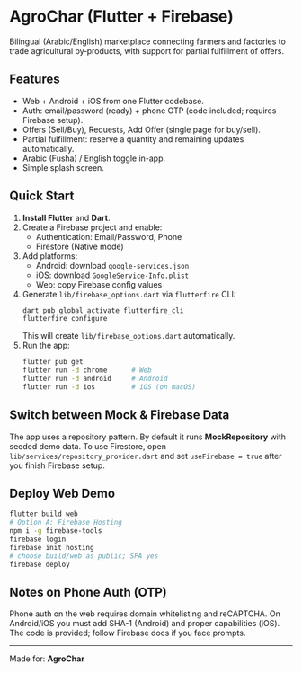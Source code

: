 # AgroChar (Flutter + Firebase)

Bilingual (Arabic/English) marketplace connecting farmers and factories to trade agricultural by‑products, with support for partial fulfillment of offers.

## Features
- Web + Android + iOS from one Flutter codebase.
- Auth: email/password (ready) + phone OTP (code included; requires Firebase setup).
- Offers (Sell/Buy), Requests, Add Offer (single page for buy/sell).
- Partial fulfillment: reserve a quantity and remaining updates automatically.
- Arabic (Fusha) / English toggle in-app.
- Simple splash screen.

## Quick Start
1. **Install Flutter** and **Dart**.
2. Create a Firebase project and enable:
   - Authentication: Email/Password, Phone
   - Firestore (Native mode)
3. Add platforms:
   - Android: download `google-services.json`
   - iOS: download `GoogleService-Info.plist`
   - Web: copy Firebase config values
4. Generate `lib/firebase_options.dart` via `flutterfire` CLI:
   ```bash
   dart pub global activate flutterfire_cli
   flutterfire configure
   ```
   This will create `lib/firebase_options.dart` automatically.
5. Run the app:
   ```bash
   flutter pub get
   flutter run -d chrome      # Web
   flutter run -d android     # Android
   flutter run -d ios         # iOS (on macOS)
   ```

## Switch between Mock & Firebase Data
The app uses a repository pattern. By default it runs **MockRepository** with seeded demo data.
To use Firestore, open `lib/services/repository_provider.dart` and set `useFirebase = true` after you finish Firebase setup.

## Deploy Web Demo
```bash
flutter build web
# Option A: Firebase Hosting
npm i -g firebase-tools
firebase login
firebase init hosting
# choose build/web as public; SPA yes
firebase deploy
```

## Notes on Phone Auth (OTP)
Phone auth on the web requires domain whitelisting and reCAPTCHA. On Android/iOS you must add SHA-1 (Android) and proper capabilities (iOS). The code is provided; follow Firebase docs if you face prompts.

---

Made for: **AgroChar**
